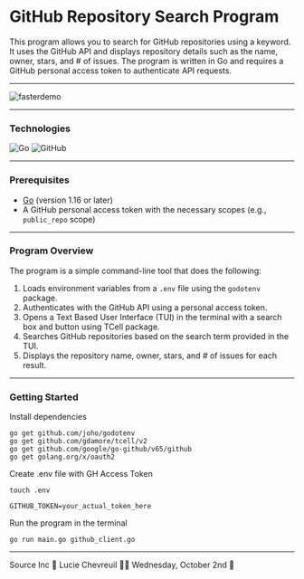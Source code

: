 # GitHub Repository Search Program

This program allows you to search for GitHub repositories using a keyword. It uses the GitHub API and displays repository details such as the name, owner, stars, and # of issues. The program is written in Go and requires a GitHub personal access token to authenticate API requests.

<hr>

![fasterdemo](https://github.com/user-attachments/assets/4f48cefd-68a0-4d97-8186-c92bdc01d49d)

<hr>

### Technologies
![Go](https://img.shields.io/badge/go-%2300ADD8.svg?style=for-the-badge&logo=go&logoColor=white)
![GitHub](https://img.shields.io/badge/github-%23121011.svg?style=for-the-badge&logo=github&logoColor=white)

<hr>

### Prerequisites

- [Go](https://golang.org/dl/) (version 1.16 or later)
- A GitHub personal access token with the necessary scopes (e.g., `public_repo` scope)

<hr>

### Program Overview

The program is a simple command-line tool that does the following:
1. Loads environment variables from a `.env` file using the `godotenv` package.
2. Authenticates with the GitHub API using a personal access token.
3. Opens a Text Based User Interface (TUI) in the terminal with a search box and button using TCell package.
4. Searches GitHub repositories based on the search term provided in the TUI.
5. Displays the repository name, owner, stars, and # of issues for each result.

<hr>

### Getting Started

Install dependencies
 ```
go get github.com/joho/godotenv
go get github.com/gdamore/tcell/v2
go get github.com/google/go-github/v65/github
go get golang.org/x/oauth2
```

Create .env file with GH Access Token
```
touch .env
```
```
GITHUB_TOKEN=your_actual_token_here
```

Run the program in the terminal
```
go run main.go github_client.go
```

<hr>

Source Inc 🚀 Lucie Chevreuil 👩‍💻 Wednesday, October 2nd 🎃


